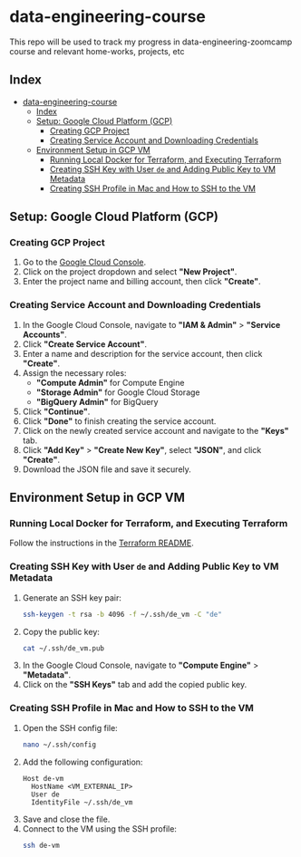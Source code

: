 # data-engineering-course
This repo will be used to track my progress in data-engineering-zoomcamp course and relevant home-works, projects, etc

## Index
- [data-engineering-course](#data-engineering-course)
  - [Index](#index)
  - [Setup: Google Cloud Platform (GCP)](#setup-google-cloud-platform-gcp)
    - [Creating GCP Project](#creating-gcp-project)
    - [Creating Service Account and Downloading Credentials](#creating-service-account-and-downloading-credentials)
  - [Environment Setup in GCP VM](#environment-setup-in-gcp-vm)
    - [Running Local Docker for Terraform, and Executing Terraform](#running-local-docker-for-terraform-and-executing-terraform)
    - [Creating SSH Key with User `de` and Adding Public Key to VM Metadata](#creating-ssh-key-with-user-de-and-adding-public-key-to-vm-metadata)
    - [Creating SSH Profile in Mac and How to SSH to the VM](#creating-ssh-profile-in-mac-and-how-to-ssh-to-the-vm)

## Setup: Google Cloud Platform (GCP)

### Creating GCP Project
1. Go to the [Google Cloud Console](https://console.cloud.google.com/).
2. Click on the project dropdown and select **"New Project"**.
3. Enter the project name and billing account, then click **"Create"**.

### Creating Service Account and Downloading Credentials
1. In the Google Cloud Console, navigate to **"IAM & Admin"** > **"Service Accounts"**.
2. Click **"Create Service Account"**.
3. Enter a name and description for the service account, then click **"Create"**.
4. Assign the necessary roles:
   - **"Compute Admin"** for Compute Engine
   - **"Storage Admin"** for Google Cloud Storage
   - **"BigQuery Admin"** for BigQuery
5. Click **"Continue"**.
6. Click **"Done"** to finish creating the service account.
7. Click on the newly created service account and navigate to the **"Keys"** tab.
8. Click **"Add Key"** > **"Create New Key"**, select **"JSON"**, and click **"Create"**.
9. Download the JSON file and save it securely.

## Environment Setup in GCP VM

### Running Local Docker for Terraform, and Executing Terraform
Follow the instructions in the [Terraform README](./terraform/README.md).

### Creating SSH Key with User `de` and Adding Public Key to VM Metadata
1. Generate an SSH key pair:
   ```sh
   ssh-keygen -t rsa -b 4096 -f ~/.ssh/de_vm -C "de"
   ```
2. Copy the public key:
   ```sh
   cat ~/.ssh/de_vm.pub
   ```
3. In the Google Cloud Console, navigate to **"Compute Engine"** > **"Metadata"**.
4. Click on the **"SSH Keys"** tab and add the copied public key.

### Creating SSH Profile in Mac and How to SSH to the VM
1. Open the SSH config file:
   ```sh
   nano ~/.ssh/config
   ```
2. Add the following configuration:
   ```plaintext
   Host de-vm
     HostName <VM_EXTERNAL_IP>
     User de
     IdentityFile ~/.ssh/de_vm
   ```
3. Save and close the file.
4. Connect to the VM using the SSH profile:
   ```sh
   ssh de-vm
   ```
